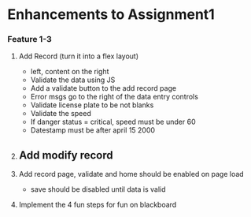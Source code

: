 # Enhancements to Assignment1

### Feature 1-3
1. Add Record (turn it into a flex layout)
    - left, content on the right
    - Validate the data using JS 
    - Add a validate button to the add record page
    - Error msgs go to the right of the data entry controls
    - Validate license plate to be not blanks
    - Validate the speed
    - If danger status = critical, speed must be under 60 
    - Datestamp must be after april 15 2000

2. Add modify record 
    - 

3. Add record page, validate and home should be enabled on page load
    - save should be disabled until data is valid 

4. Implement the 4 fun steps for fun on blackboard